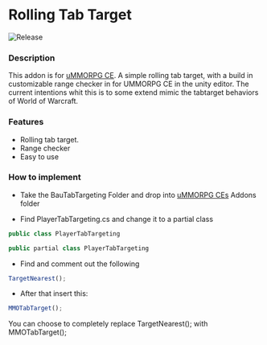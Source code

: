 # Rolling Tab Target
![Release](https://img.shields.io/badge/release-v0.0.1-blue "Release")
### Description
This addon is for [uMMORPG CE](https://assetstore.unity.com/packages/templates/systems/ummorpg-components-edition-159401 "uMMORPG CE"). A simple rolling tab target, with a build in customizable range checker in for UMMORPG CE in the unity editor. The current intentions whit this is to some extend mimic the tabtarget behaviors of World of Warcraft.

### Features

- Rolling tab target.
- Range  checker
- Easy to use


### How to implement

- Take the BauTabTargeting Folder and drop into [uMMORPG CEs](https://assetstore.unity.com/packages/templates/systems/ummorpg-components-edition-159401 "uMMORPG CEs") Addons folder

- Find PlayerTabTargeting.cs and change it to a partial class

```javascript
public class PlayerTabTargeting 
```
```javascript
public partial class PlayerTabTargeting
```

- Find and comment out the following

```javascript
TargetNearest();
```
- After that insert this:

```javascript
MMOTabTarget();
```

You can choose to completely replace TargetNearest(); with 
MMOTabTarget();

